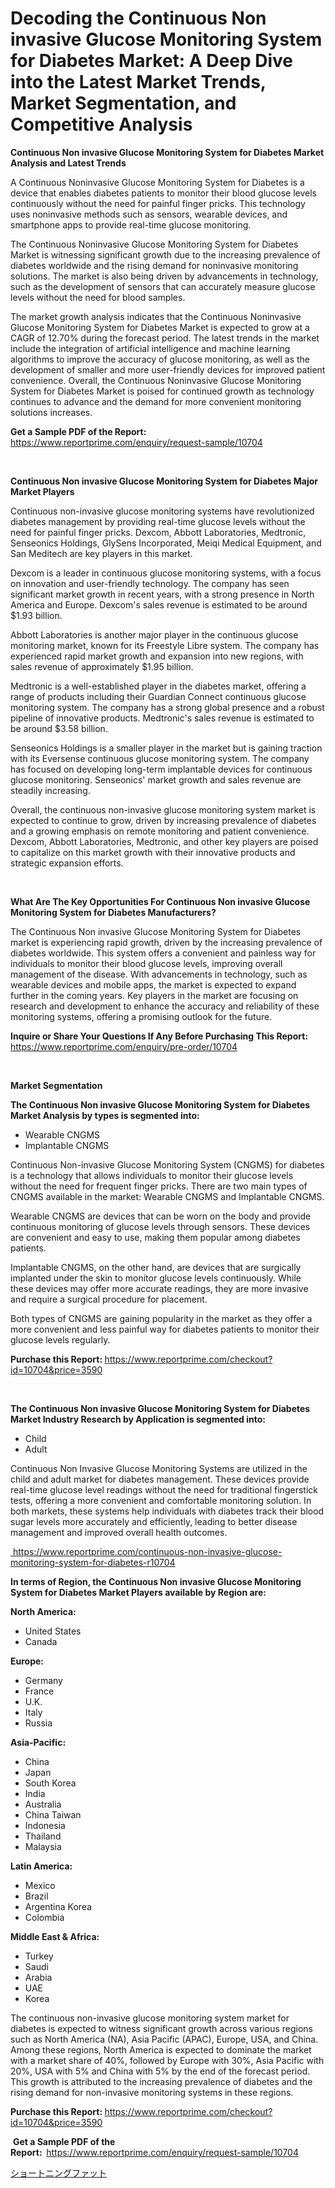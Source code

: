 <p><h1>Decoding the Continuous Non invasive Glucose Monitoring System for Diabetes Market: A Deep Dive into the Latest Market Trends, Market Segmentation, and Competitive Analysis</h1></p><p><strong>Continuous Non invasive Glucose Monitoring System for Diabetes Market Analysis and Latest Trends</strong></p>
<p><p>A Continuous Noninvasive Glucose Monitoring System for Diabetes is a device that enables diabetes patients to monitor their blood glucose levels continuously without the need for painful finger pricks. This technology uses noninvasive methods such as sensors, wearable devices, and smartphone apps to provide real-time glucose monitoring.</p><p>The Continuous Noninvasive Glucose Monitoring System for Diabetes Market is witnessing significant growth due to the increasing prevalence of diabetes worldwide and the rising demand for noninvasive monitoring solutions. The market is also being driven by advancements in technology, such as the development of sensors that can accurately measure glucose levels without the need for blood samples.</p><p>The market growth analysis indicates that the Continuous Noninvasive Glucose Monitoring System for Diabetes Market is expected to grow at a CAGR of 12.70% during the forecast period. The latest trends in the market include the integration of artificial intelligence and machine learning algorithms to improve the accuracy of glucose monitoring, as well as the development of smaller and more user-friendly devices for improved patient convenience. Overall, the Continuous Noninvasive Glucose Monitoring System for Diabetes Market is poised for continued growth as technology continues to advance and the demand for more convenient monitoring solutions increases.</p></p>
<p><strong>Get a Sample PDF of the Report:&nbsp;</strong> <a href="https://www.reportprime.com/enquiry/request-sample/10704">https://www.reportprime.com/enquiry/request-sample/10704</a></p>
<p>&nbsp;</p>
<p><strong>Continuous Non invasive Glucose Monitoring System for Diabetes Major Market Players</strong></p>
<p><p>Continuous non-invasive glucose monitoring systems have revolutionized diabetes management by providing real-time glucose levels without the need for painful finger pricks. Dexcom, Abbott Laboratories, Medtronic, Senseonics Holdings, GlySens Incorporated, Meiqi Medical Equipment, and San Meditech are key players in this market.</p><p>Dexcom is a leader in continuous glucose monitoring systems, with a focus on innovation and user-friendly technology. The company has seen significant market growth in recent years, with a strong presence in North America and Europe. Dexcom's sales revenue is estimated to be around $1.93 billion.</p><p>Abbott Laboratories is another major player in the continuous glucose monitoring market, known for its Freestyle Libre system. The company has experienced rapid market growth and expansion into new regions, with sales revenue of approximately $1.95 billion.</p><p>Medtronic is a well-established player in the diabetes market, offering a range of products including their Guardian Connect continuous glucose monitoring system. The company has a strong global presence and a robust pipeline of innovative products. Medtronic's sales revenue is estimated to be around $3.58 billion.</p><p>Senseonics Holdings is a smaller player in the market but is gaining traction with its Eversense continuous glucose monitoring system. The company has focused on developing long-term implantable devices for continuous glucose monitoring. Senseonics' market growth and sales revenue are steadily increasing.</p><p>Overall, the continuous non-invasive glucose monitoring system market is expected to continue to grow, driven by increasing prevalence of diabetes and a growing emphasis on remote monitoring and patient convenience. Dexcom, Abbott Laboratories, Medtronic, and other key players are poised to capitalize on this market growth with their innovative products and strategic expansion efforts.</p></p>
<p>&nbsp;</p>
<p><strong>What Are The Key Opportunities For Continuous Non invasive Glucose Monitoring System for Diabetes Manufacturers?</strong></p>
<p><p>The Continuous Non invasive Glucose Monitoring System for Diabetes market is experiencing rapid growth, driven by the increasing prevalence of diabetes worldwide. This system offers a convenient and painless way for individuals to monitor their blood glucose levels, improving overall management of the disease. With advancements in technology, such as wearable devices and mobile apps, the market is expected to expand further in the coming years. Key players in the market are focusing on research and development to enhance the accuracy and reliability of these monitoring systems, offering a promising outlook for the future.</p></p>
<p><strong>Inquire or Share Your Questions If Any Before Purchasing This Report:</strong> <a href="https://www.reportprime.com/enquiry/pre-order/10704">https://www.reportprime.com/enquiry/pre-order/10704</a></p>
<p>&nbsp;</p>
<p><strong>Market Segmentation</strong></p>
<p><strong>The Continuous Non invasive Glucose Monitoring System for Diabetes Market Analysis by types is segmented into:</strong></p>
<p><ul><li>Wearable CNGMS</li><li>Implantable CNGMS</li></ul></p>
<p><p>Continuous Non-invasive Glucose Monitoring System (CNGMS) for diabetes is a technology that allows individuals to monitor their glucose levels without the need for frequent finger pricks. There are two main types of CNGMS available in the market: Wearable CNGMS and Implantable CNGMS. </p><p>Wearable CNGMS are devices that can be worn on the body and provide continuous monitoring of glucose levels through sensors. These devices are convenient and easy to use, making them popular among diabetes patients.</p><p>Implantable CNGMS, on the other hand, are devices that are surgically implanted under the skin to monitor glucose levels continuously. While these devices may offer more accurate readings, they are more invasive and require a surgical procedure for placement. </p><p>Both types of CNGMS are gaining popularity in the market as they offer a more convenient and less painful way for diabetes patients to monitor their glucose levels regularly.</p></p>
<p><strong>Purchase this Report:&nbsp;</strong><a href="https://www.reportprime.com/checkout?id=10704&price=3590">https://www.reportprime.com/checkout?id=10704&price=3590</a></p>
<p>&nbsp;</p>
<p><strong>The Continuous Non invasive Glucose Monitoring System for Diabetes Market Industry Research by Application is segmented into:</strong></p>
<p><ul><li>Child</li><li>Adult</li></ul></p>
<p><p>Continuous Non Invasive Glucose Monitoring Systems are utilized in the child and adult market for diabetes management. These devices provide real-time glucose level readings without the need for traditional fingerstick tests, offering a more convenient and comfortable monitoring solution. In both markets, these systems help individuals with diabetes track their blood sugar levels more accurately and efficiently, leading to better disease management and improved overall health outcomes.</p></p>
<p><a href="https://www.reportprime.com/continuous-non-invasive-glucose-monitoring-system-for-diabetes-r10704">&nbsp;https://www.reportprime.com/continuous-non-invasive-glucose-monitoring-system-for-diabetes-r10704</a></p>
<p><strong>In terms of Region, the Continuous Non invasive Glucose Monitoring System for Diabetes Market Players available by Region are:</strong></p>
<p>
    <p> <strong> North America: </strong>
        <ul>
            <li>United States</li>
            <li>Canada</li>
        </ul>
        </p> 
    <p> <strong> Europe: </strong>
        <ul>
            <li>Germany</li>
            <li>France</li>
            <li>U.K.</li>
            <li>Italy</li>
            <li>Russia</li>
        </ul>
        </p> 
    <p> <strong> Asia-Pacific: </strong>
        <ul>
            <li>China</li>
            <li>Japan</li>
            <li>South Korea</li>
            <li>India</li>
            <li>Australia</li>
            <li>China Taiwan</li>
            <li>Indonesia</li>
            <li>Thailand</li>
            <li>Malaysia</li>
        </ul>
        </p> 
    <p> <strong> Latin America: </strong>
        <ul>
            <li>Mexico</li>
            <li>Brazil</li>
            <li>Argentina Korea</li>
            <li>Colombia</li>
        </ul>
        </p> 
    <p> <strong> Middle East & Africa: </strong>
        <ul>
            <li>Turkey</li>
            <li>Saudi</li>
            <li>Arabia</li>
            <li>UAE</li>
            <li>Korea</li>
        </ul>
    </p>
    </p>
<p><p>The continuous non-invasive glucose monitoring system market for diabetes is expected to witness significant growth across various regions such as North America (NA), Asia Pacific (APAC), Europe, USA, and China. Among these regions, North America is expected to dominate the market with a market share of 40%, followed by Europe with 30%, Asia Pacific with 20%, USA with 5% and China with 5% by the end of the forecast period. This growth is attributed to the increasing prevalence of diabetes and the rising demand for non-invasive monitoring systems in these regions.</p></p>
<p><strong>Purchase this Report: </strong><a href="https://www.reportprime.com/checkout?id=10704&price=3590">https://www.reportprime.com/checkout?id=10704&price=3590</a></p>
<p>&nbsp;<strong>Get a Sample PDF of the Report:&nbsp;&nbsp;</strong><a href="https://www.reportprime.com/enquiry/request-sample/10704">https://www.reportprime.com/enquiry/request-sample/10704</a></p>
<p><strong></strong></p>
<p><p><a href="https://github.com/zekaoe592392/Market-Research-Report-List-1/blob/main/468033224150.md">ショートニングファット</a></p></p>